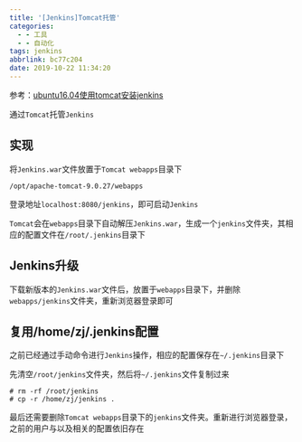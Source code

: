 ```yaml
---
title: '[Jenkins]Tomcat托管'
categories:
  - - 工具
  - - 自动化
tags: jenkins
abbrlink: bc77c204
date: 2019-10-22 11:34:20
---
```


参考：[ubuntu16.04使用tomcat安装jenkins](http://www.mamicode.com/info-detail-2535358.html)

通过`Tomcat`托管`Jenkins`

## 实现

将`Jenkins.war`文件放置于`Tomcat webapps`目录下

```
/opt/apache-tomcat-9.0.27/webapps
```

登录地址`localhost:8080/jenkins`，即可启动`Jenkins`

`Tomcat`会在`webapps`目录下自动解压`Jenkins.war`，生成一个`jenkins`文件夹，其相应的配置文件在`/root/.jenkins`目录下

## Jenkins升级

下载新版本的`Jenkins.war`文件后，放置于`webapps`目录下，并删除`webapps/jenkins`文件夹，重新浏览器登录即可

## 复用/home/zj/.jenkins配置

之前已经通过手动命令进行`Jenkins`操作，相应的配置保存在`~/.jenkins`目录下

先清空`/root/jenkins`文件夹，然后将`~/.jenkins`文件复制过来

```
# rm -rf /root/jenkins
# cp -r /home/zj/jenkins .
```

最后还需要删除`Tomcat webapps`目录下的`jenkins`文件夹。重新进行浏览器登录，之前的用户与以及相关的配置依旧存在